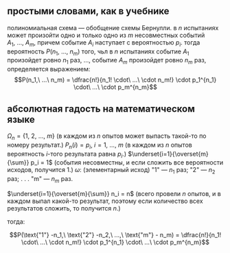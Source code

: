 ## простыми словами, как в учебнике

полиномиальная схема — обобщение схемы Бернулли. в $n$ испытаниях может произойти одно и только одно из $m$ несовместных событий $A_1,\ ...,\ A_m$, причем событие $A_i$ наступает с вероятностью $p_i$. тогда вероятность $P(n_1,\ ...,\ n_m)$ того, чьл в $n$ испытаниях событие $A_1$ произойдет ровно $n_1$ раз, ..., событие $A_m$ произойдет ровно $n_m$ раз, определяется выражением:
$$P(n_1,\ ...\ n_m) = \dfrac{n!}{n_1! \cdot\ ...\ \cdot n_m!} \cdot p_1^{n_1} \cdot\ ...\ \cdot p_m^{n_m}$$

## абсолютная гадость на математическом языке
$\Omega_n = \{1,\ 2,\ ...,\ m\}$ (в каждом из $n$ опытов может выпасть такой-то по номеру результат.)
$P_n(i) = p_i,\ i = 1,\ ...,\ m$ (в каждом из $n$ опытов вероятность $i$-того результата равна $p_i$.)
$\underset{i=1}{\overset{m}{\sum}} p_i = 1$ (события несовместны, и если сложить все вероятности исходов, получится 1.)
$\omega:$ (элементарный исход)
"1" — $n_1$ раз;
"2" — $n_2$ раз;
$.\ .\ .$
"m" — $n_m$ раз.

$\underset{i=1}{\overset{m}{\sum}} n_i = n$ (всего провели $n$ опытов, и в каждом выпал какой-то результат, поэтому если количество всех результатов сложить, то получится $n$.)

тогда:

$$P(\text{"1"} -n_1,\ \text{"2"} -n_2,\ ...,\ \text{"m"} - n_m) = \dfrac{n!}{n_1! \cdot\ ...\ \cdot n_m!} \cdot p_1^{n_1} \cdot\ ...\ \cdot p_m^{n_m}$$
